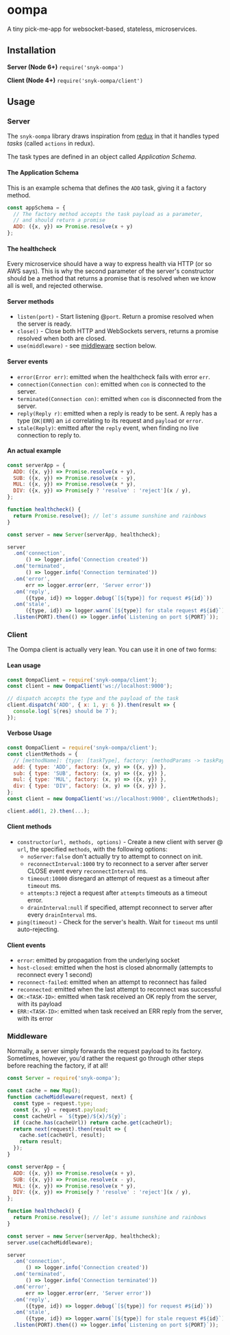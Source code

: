 # oompa
A tiny pick-me-app for websocket-based, stateless, microservices.

## Installation

**Server (Node 6+)** `require('snyk-oompa')`

**Client (Node 4+)** `require('snyk-oompa/client')`

## Usage
### Server

The `snyk-oompa` library draws inspiration from [redux](https://github.com/reactjs/redux) in that it handles
typed *tasks* (called `actions` in redux).

The task types are defined in an object called *Application Schema*.

#### The Application Schema
This is an example schema that defines the `ADD` task, giving it a factory method.

```js
const appSchema = {
  // The factory method accepts the task payload as a parameter,
  // and should return a promise
  ADD: ({x, y}) => Promise.resolve(x + y)
};
```

#### The healthcheck
Every microservice should have a way to express health via HTTP (or so AWS says).
This is why the second parameter of the server's constructor should be a method that returns
a promise that is resolved when we know all is well, and rejected otherwise.

#### Server methods
- `listen(port)` - Start listening @`port`. Return a promise resolved when the server is ready.
- `close()` - Close both HTTP and WebSockets servers, returns a promise resolved when both are closed.
- `use(middleware)` - see [middleware](#middleware) section below.

#### Server events
- `error(Error err)`: emitted when the healthcheck fails with error `err`.
- `connection(Connection con)`: emitted when `con` is connected to the server.
- `terminated(Connection con)`: emitted when `con` is disconnected from the server.
- `reply(Reply r)`: emitted when a reply is ready to be sent. A reply has a type (`OK|ERR`) an `id` correlating to its request and `payload` or `error`.
- `stale(Reply)`: emitted after the `reply` event, when finding no live connection to reply to.

#### An actual example

```js
const serverApp = {
  ADD: ({x, y}) => Promise.resolve(x + y), 
  SUB: ({x, y}) => Promise.resolve(x - y), 
  MUL: ({x, y}) => Promise.resolve(x * y), 
  DIV: ({x, y}) => Promise[y ? 'resolve' : 'reject'](x / y), 
};

function healthcheck() {
  return Promise.resolve(); // let's assume sunshine and rainbows
}

const server = new Server(serverApp, healthcheck);

server
  .on('connection',
      () => logger.info('Connection created'))
  .on('terminated',
      () => logger.info('Connection terminated'))
  .on('error',
      err => logger.error(err, 'Server error'))
  .on('reply',
      ({type, id}) => logger.debug(`[${type}] for request #${id}`))
  .on('stale',
      ({type, id}) => logger.warn(`[${type}] for stale request #${id}`))
  .listen(PORT).then(() => logger.info(`Listening on port ${PORT}`));
```

### Client
The Oompa client is actually very lean. You can use it in one of two forms:

#### Lean usage
```js
const OompaClient = require('snyk-oompa/client');
const client = new OompaClient('ws://localhost:9000');

// dispatch accepts the type and the payload of the task
client.dispatch('ADD', { x: 1, y: 6 }).then(result => {
  console.log(`${res} should be 7`);
});
```

#### Verbose Usage
```js
const OompaClient = require('snyk-oompa/client');
const clientMethods = {
  // [methodName]: {type: [taskType], factory: [methodParams -> taskPayload]}
  add: { type: 'ADD', factory: (x, y) => ({x, y}) },
  sub: { type: 'SUB', factory: (x, y) => ({x, y}) },
  mul: { type: 'MUL', factory: (x, y) => ({x, y}) },
  div: { type: 'DIV', factory: (x, y) => ({x, y}) },
};
const client = new OompaClient('ws://localhost:9000', clientMethods);

client.add(1, 2).then(...);
```

#### Client methods
- `constructor(url, methods, options)` - Create a new client with server @ `url`, the specified `methods`, with the following options:
  - `noServer:false` don't actually try to attempt to connect on init.
  - `reconnectInterval:1000` try to reconnect to a server after server CLOSE event every `reconnectInterval` ms.
  - `timeout:10000` disregard an attempt of request as a timeout after `timeout` ms.
  - `attempts:3` reject a request after `attempts` timeouts as a timeout error.
  - `drainInterval:null` if specified, attempt reconnect to server after every `drainInterval` ms.
- `ping(timeout)` - Check for the server's health. Wait for `timeout` ms until auto-rejecting.

#### Client events

- `error`: emitted by propagation from the underlying socket
- `host-closed`: emitted when the host is closed abnormally (attempts to reconnect every 1 second)
- `reconnect-failed`: emitted when an attempt to reconnect has failed
- `reconnected`: emitted when the last attempt to reconnect was successful
- `OK:<TASK-ID>`: emitted when task <TASK-ID> received an OK reply from the server, with its payload
- `ERR:<TASK-ID>`: emitted when task <TASK-ID> received an ERR reply from the server, with its error

### Middleware
Normally, a server simply forwards the request payload to its factory. Sometimes, however, you'd rather
the request go through other steps before reaching the factory, if at all!

```js
const Server = require('snyk-oompa');

const cache = new Map();
function cacheMiddleware(request, next) {
  const type = request.type;
  const {x, y} = request.payload;
  const cacheUrl = `${type}/${x}/${y}`;
  if (cache.has(cacheUrl)) return cache.get(cacheUrl);
  return next(request).then(result => {
    cache.set(cacheUrl, result);
    return result;
  });
}

const serverApp = {
  ADD: ({x, y}) => Promise.resolve(x + y), 
  SUB: ({x, y}) => Promise.resolve(x - y), 
  MUL: ({x, y}) => Promise.resolve(x * y), 
  DIV: ({x, y}) => Promise[y ? 'resolve' : 'reject'](x / y), 
};

function healthcheck() {
  return Promise.resolve(); // let's assume sunshine and rainbows
}

const server = new Server(serverApp, healthcheck);
server.use(cacheMiddleware);

server
  .on('connection',
      () => logger.info('Connection created'))
  .on('terminated',
      () => logger.info('Connection terminated'))
  .on('error',
      err => logger.error(err, 'Server error'))
  .on('reply',
      ({type, id}) => logger.debug(`[${type}] for request #${id}`))
  .on('stale',
      ({type, id}) => logger.warn(`[${type}] for stale request #${id}`))
  .listen(PORT).then(() => logger.info(`Listening on port ${PORT}`));
```
